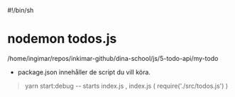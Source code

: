 #!/bin/sh
# nodemon todos.js
/home/ingimar/repos/inkimar-github/dina-school/js/5-todo-api/my-todo
- package.json innehåller de script du vill köra.
>  yarn start:debug
-- starts index.js , index.js ( require('./src/todos.js') )

